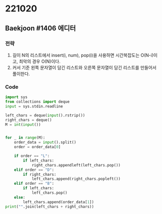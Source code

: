 # 221020

## Baekjoon #1406 에디터

### 전략
1. 길이 N의 리스트에서 insert(i, num), pop(i)을 사용하면 시간복잡도는 O(N-i)이고, 최악의 경우 O(N)이다.
2. 커서 기준 왼쪽 문자열이 담긴 리스트와 오른쪽 문자열이 담긴 리스트를 만들어서 풀이한다.
### Code
```python
import sys
from collections import deque
input = sys.stdin.readline

left_chars = deque(input().rstrip())
right_chars = deque()
M = int(input())


for _ in range(M):
    order_data = input().split()
    order = order_data[0]

    if order == "L":
        if left_chars:
            right_chars.appendleft(left_chars.pop())
    elif order == "D":
        if right_chars:
            left_chars.append(right_chars.popleft())
    elif order == "B":
        if left_chars:
            left_chars.pop()
    else:
        left_chars.append(order_data[1])
print("".join(left_chars + right_chars))
```